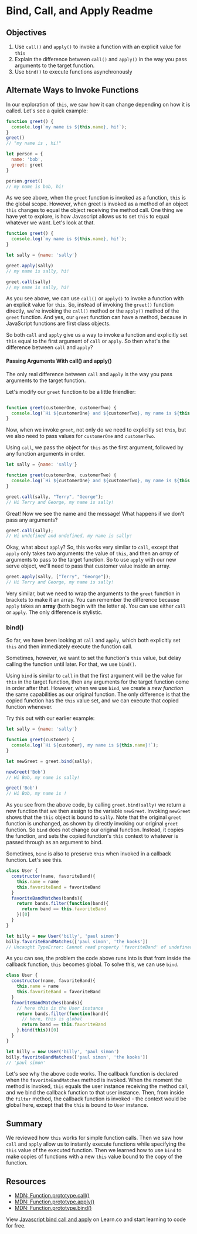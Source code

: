 # Bind, Call, and Apply Readme

## Objectives
1. Use `call()` and `apply()` to invoke a function with an explicit value for `this`
2. Explain the difference between `call()` and `apply()` in the way you pass arguments to the target function.
3. Use `bind()` to execute functions asynchronously

## Alternate Ways to Invoke Functions
In our exploration of `this`, we saw how it can change depending on how it is called.  Let's see a quick example:

```js
function greet() {
  console.log(`my name is ${this.name}, hi!`);
}
greet()
// "my name is , hi!"

let person = {
  name: 'bob',
  greet: greet
}

person.greet()
// my name is bob, hi!
```

As we see above, when the `greet` function is invoked as a function, `this` is the global scope.  However, when greet is invoked as a method of an object `this` changes to equal the object receiving the method call.  One thing we have yet to explore, is how Javascript allows us to set `this` to equal whatever we want.  Let's look at that.

```js
function greet() {
  console.log(`my name is ${this.name}, hi!`);
}

let sally = {name: 'sally'}

greet.apply(sally)
// my name is sally, hi!

greet.call(sally)
// my name is sally, hi!

```

As you see above, we can use `call()` or `apply()` to invoke a function with an explicit value for `this`.  So, instead of invoking the `greet()` function directly, we're invoking the `call()` method or the `apply()` method of the `greet` function.  And yes, our `greet` function can have a method, because in JavaScript functions are first class objects.   

So both `call` and `apply` give us a way to invoke a function and explicitly set `this` equal to the first argument of `call` or `apply`.  So then what's the difference between `call` and `apply`?

#### Passing Arguments With call() and apply()

The only real difference between `call` and `apply` is the way you pass arguments to the target function.

Let's modify our `greet` function to be a little friendlier:
```js

function greet(customerOne, customerTwo) {
  console.log(`Hi ${customerOne} and ${customerTwo}, my name is ${this.name}!`);
}
```

Now, when we invoke `greet`, not only do we need to explicitly set `this`, but we also need to pass values for `customerOne` and `customerTwo`.

Using `call`, we pass the object for `this` as the first argument, followed by any function arguments in order.

```js
let sally = {name: 'sally'}

function greet(customerOne, customerTwo) {
  console.log(`Hi ${customerOne} and ${customerTwo}, my name is ${this.name}!`);
}

greet.call(sally, "Terry", "George");
// Hi Terry and George, my name is sally!
```

Great! Now we see the name and the message! What happens if we don't pass any arguments?

```js
greet.call(sally);
// Hi undefined and undefined, my name is sally!
```

Okay, what about `apply`? So, this works very similar to `call`, except that `apply` only takes two arguments: the value of `this`, and then an *array* of arguments to pass to the target function. So to use `apply` with our new serve object, we'll need to pass that customer value inside an array.

```js
greet.apply(sally, ["Terry", "George"]);
// Hi Terry and George, my name is sally!
```

Very similar, but we need to wrap the arguments to the `greet` function in brackets to make it an array.  You can remember the difference because `apply` takes an **array** (both begin with the letter a).  You can use either `call` or `apply`.  The only difference is stylistic.

### bind()

So far, we have been looking at `call` and `apply`, which both explicitly set `this` and then immediately execute the function call.

Sometimes, however, we want to set the function's `this` value, but delay calling the function until later. For that, we use `bind()`.

Using `bind` is similar to `call` in that the first argument will be the value for `this` in the target function, then any arguments for the target function come in order after that.  However, when we use `bind`, we create a *new function* the same capabilities as our original function.  The only difference is that the copied function has the `this` value set, and we can execute that copied function whenever.

Try this out with our earlier example:

```js
let sally = {name: 'sally'}

function greet(customer) {
  console.log(`Hi ${customer}, my name is ${this.name}!`);
}

let newGreet = greet.bind(sally);

newGreet('Bob')
// Hi Bob, my name is sally!

greet('Bob')
// Hi Bob, my name is !
```

As you see from the above code, by calling `greet.bind(sally)` we return a new function that we then assign to the variable `newGreet`.  Invoking `newGreet` shows that the `this` object is bound to `sally`.  Note that the original `greet` function is unchanged, as shown by directly invoking our original `greet` function.  So `bind` does not change our original function.  Instead, it copies the function, and sets the copied function's `this` context to whatever is passed through as an argument to bind.  

Sometimes, `bind` is also to preserve `this` when invoked in a callback function.  Let's see this.

```js
class User {
  constructor(name, favoriteBand){
    this.name = name
    this.favoriteBand = favoriteBand
  }
  favoriteBandMatches(bands){
    return bands.filter(function(band){
      return band == this.favoriteBand
    })[0]
  }
}

let billy = new User('billy', 'paul simon')
billy.favoriteBandMatches(['paul simon', 'the kooks'])
// Uncaught TypeError: Cannot read property 'favoriteBand' of undefined
```

As you can see, the problem the code above runs into is that from inside the callback function, `this` becomes global.  To solve this, we can use `bind`.   

```js
class User {
  constructor(name, favoriteBand){
    this.name = name
    this.favoriteBand = favoriteBand
  }
  favoriteBandMatches(bands){
    // here this is the User instance
    return bands.filter(function(band){
      // here, this is global
      return band == this.favoriteBand
    }.bind(this))[0]
  }
}

let billy = new User('billy', 'paul simon')
billy.favoriteBandMatches(['paul simon', 'the kooks'])
// 'paul simon'
```

Let's see why the above code works.  The callback function is declared when the `favoriteBandMatches` method is invoked.  When the moment the method is invoked, `this` equals the user instance receiving the method call, and we bind the callback function to that user instance.  Then, from inside the `filter` method, the callback function is invoked - the context would be global here, except that the `this` is bound to `User` instance.

## Summary

We reviewed how `this` works for simple function calls. Then we saw how `call` and `apply` allow us to instantly execute functions while specifying the `this` value of the executed function.  Then we learned how to use `bind` to make copies of functions with a new `this` value bound to the copy of the function.

## Resources

- [MDN: Function.prototype.call()](https://developer.mozilla.org/en-US/docs/Web/JavaScript/Reference/Global_Objects/Function/call)
- [MDN: Function.prototype.apply()](https://developer.mozilla.org/en-US/docs/Web/JavaScript/Reference/Global_Objects/Function/apply)
- [MDN: Function.prototype.bind()](https://developer.mozilla.org/en-US/docs/Web/JavaScript/Reference/Global_Objects/Function/bind)

<p class='util--hide'>View <a href='https://learn.co/lessons/js-object-oriented-bind-call-apply-readme'>Javascript bind call and apply</a> on Learn.co and start learning to code for free.</p>
